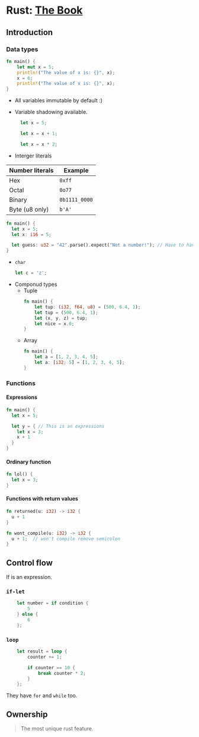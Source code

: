
[_metadata_title]:- "Rust"
[_metadata_date]:- "2019-02-03"
[_metadata_tags]:- "rust"

# Rust: [The Book](https://doc.rust-lang.org/book/)

## Introduction

### Data types

```rust
fn main() {
    let mut x = 5;
    println!("The value of x is: {}", x);
    x = 6;
    println!("The value of x is: {}", x);
}
```

- All variables immutable by default :)

- Variable shadowing available.
    ```rust
      let x = 5;

      let x = x + 1;

      let x = x * 2;
    ```
- Interger literals

| Number literals | Example      |
| ----------------|---------     |
| Hex             | `0xff`       |
| Octal           | `0o77`       |
| Binary          | `0b1111_0000`|
| Byte (u8 only)  | `b'A'`       |

```rust
fn main() {
  let x = 5;
  let x: i16 = 5;

  let guess: u32 = "42".parse().expect("Not a number!"); // Have to have a type
}
```

- `char`
    ```rust
    let c = 'z';
    ```
- Componud types
  - Tuple
      ```rust
      fn main() {
          let tup: (i32, f64, u8) = (500, 6.4, 1);
          let tup = (500, 6.4, 1);
          let (x, y, z) = tup;
          let nice = x.0;
      }
      ```
  - Array
      ```rust
      fn main() {
          let a = [1, 2, 3, 4, 5];
          let a: [i32; 5] = [1, 2, 3, 4, 5];
      }
      ```

### Functions

#### Expressions

```rust
fn main() {
  let x = 5;

  let y = { // This is an expressions
    let x = 3;
    x + 1
  }
}
```

#### Ordinary function

```rust
fn lol() {
  let x = 3;
}
```

#### Functions with return values

```rust
fn returned(u: i32) -> i32 {
  u + 1
}

fn wont_compile(u: i32) -> i32 {
  u + 1;  // won't compile remove semicolon
}
```

## Control flow

If is an expression.

### `if-let`

```rust
    let number = if condition {
        5
    } else {
        6
    };
```

### `loop`

```rust
    let result = loop {
        counter += 1;

        if counter == 10 {
            break counter * 2;
        }
    };
```

They have `for` and `while` too.

## Ownership

> The most unique rust feature.

